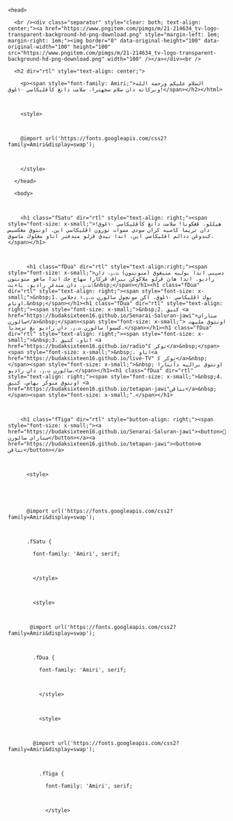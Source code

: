 <title>🏠 Laman utama</title>

  <html lang="ar-rMY"

    

    <head>

      <br /><div class="separator" style="clear: both; text-align: center;"><a href="https://www.pngitem.com/pimgs/m/21-214634_tv-logo-transparent-background-hd-png-download.png" style="margin-left: 1em; margin-right: 1em;"><img border="0" data-original-height="100" data-original-width="100" height="100" src="https://www.pngitem.com/pimgs/m/21-214634_tv-logo-transparent-background-hd-png-download.png" width="100" /></a></div><br />

      <h2 dir="rtl" style="text-align: center;">

        <p><span style="font-family: Amiri;">السلام عليكم ورحمة الله وبركاته دان سلام سجهترا، سلامت داتڠ كأڤليكاسي ١٠ڠوق!</span></h2></html>

        

        <style>

        

        @import url('https://fonts.googleapis.com/css2?family=Amiri&display=swap');

        

        </style>

      </head>

      <body>

        

        <h1 class="fSatu" dir="rtl" style="text-align: right;"><span style="font-size: x-small;">هيللو، ڤڠڬونا! سلامت داتڠ كأڤليكاسي ١٠ڠوق! دان تريما كاسيه كران سودي مموات تورون اڤليكاسي اين. اونتوق مڠكسيس كندوڠن ددالم اڤليكاسي اين، اندا تيدق ڤرلو مندفتر اتاو مڠلوڬ ماسوق.</span></h1>

          

          <h1 class="fDua" dir="rtl" style="text-align:right;"><span style="font-size: x-small;">دسيني اندا بوليه منيڠوق (منونتون) ت.ۏ. دان راديو. اندا هاڽ ڤرلو ملاكوكن ببراڤ ڤركارا سهاج جك اندا ماهو‌ منونتون ت.ۏ. دان مندڠر راديو، ياءيت:&nbsp;</span></h1><h1 class="fDua" dir="rtl" style="text-align: right;"><span style="font-size: x-small;">&nbsp;1. بوك اڤليكاسي ١٠ڠوق، اكن مونچول‌ سالورن ت.ۏ.١ دحلامن اوتام.&nbsp;</span></h1><h1 class="fDua" dir="rtl" style="text-align: right;"><span style="font-size: x-small;">&nbsp;2. كتيق <a href="https://budaksixteen16.github.io/Senarai-Saluran-jawi">سناراي سالورن</a>&nbsp;</span><span style="font-size: x-small;"> اونتوق مليهت كسموا سالورن ت.ۏ. دان راديو يڠ ترسديا.</span></h1><h1 class="fDua" dir="rtl" style="text-align: right;"><span style="font-size: x-small;">&nbsp;3. اتاو، كتيق <a href="https://budaksixteen16.github.io/radio"توكر ك‍</a>&nbsp;</span><span style="font-size: x-small;">&nbsp;، اتاو<a href="https://budaksixteen16.github.io/live-TV" توكر ك‍</a>&nbsp;</span><span style="font-size: x-small;">&nbsp; اونتوق براليه دأنتارا سالورن ت.ۏ. دان راديو.</span></h1><h1 class="fDua" dir="rtl" style="text-align: right;"><span style="font-size: x-small;">&nbsp;4. اونتوق منوكر بهاس، كتيق <a href="https://budaksixteen16.github.io/tetapan-jawi"تتاڤن</a>&nbsp;</span><span style="font-size: x-small;".</span></h1>

        

        <h1 class="fTiga" dir="rtl" style="button-align: right;"><span style="font-size: x-small;"><a href="https://budaksixteen16.github.io/Senarai-Saluran-jawi"><button>📝 سناراي سالورن</button></a><a href="https://budaksixteen16.github.io/tetapan-jawi"><button>⚙️ تتاڤن</button></a>

          

          <style>

          

          

          @import url('https://fonts.googleapis.com/css2?family=Amiri&display=swap');

          

          .fSatu {

            font-family: 'Amiri', serif;

            

            </style>

            

            <style>

            

           @import url('https://fonts.googleapis.com/css2?family=Amiri&display=swap');

            

            .fDua {

              font-family: 'Amiri', serif;

              

              </style>

              

              <style>

              

            @import url('https://fonts.googleapis.com/css2?family=Amiri&display=swap');

              

              .fTiga {

                font-family: 'Amiri', serif;

                

                </style>
